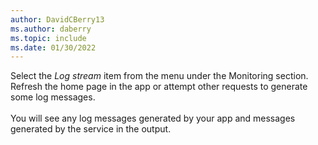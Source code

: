 ```yaml
---
author: DavidCBerry13
ms.author: daberry
ms.topic: include
ms.date: 01/30/2022
---
```

Select the *Log stream* item from the menu under the Monitoring section. Refresh the home page in the app or attempt other requests to generate some log messages.<br>
<br>
You will see any log messages generated by your app and messages generated by the service in the output.